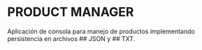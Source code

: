 # PRODUCT MANAGER

Aplicación de consola para manejo de productos implementando persistencia en archivos ## JSON y ## TXT.
